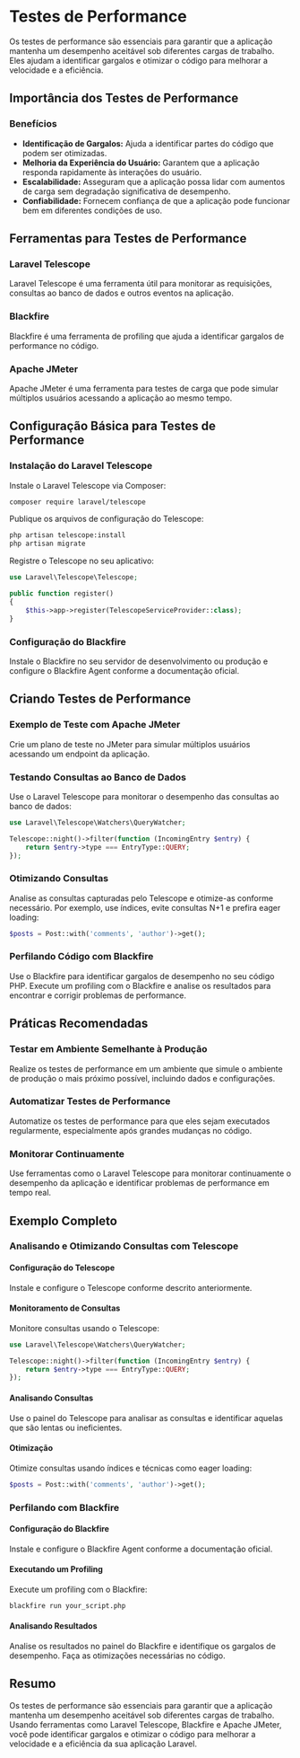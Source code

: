 # Testes de Performance

Os testes de performance são essenciais para garantir que a aplicação mantenha um desempenho aceitável sob diferentes cargas de trabalho. Eles ajudam a identificar gargalos e otimizar o código para melhorar a velocidade e a eficiência.

## Importância dos Testes de Performance

### Benefícios

- **Identificação de Gargalos:** Ajuda a identificar partes do código que podem ser otimizadas.
- **Melhoria da Experiência do Usuário:** Garantem que a aplicação responda rapidamente às interações do usuário.
- **Escalabilidade:** Asseguram que a aplicação possa lidar com aumentos de carga sem degradação significativa de desempenho.
- **Confiabilidade:** Fornecem confiança de que a aplicação pode funcionar bem em diferentes condições de uso.

## Ferramentas para Testes de Performance

### Laravel Telescope

Laravel Telescope é uma ferramenta útil para monitorar as requisições, consultas ao banco de dados e outros eventos na aplicação.

### Blackfire

Blackfire é uma ferramenta de profiling que ajuda a identificar gargalos de performance no código.

### Apache JMeter

Apache JMeter é uma ferramenta para testes de carga que pode simular múltiplos usuários acessando a aplicação ao mesmo tempo.

## Configuração Básica para Testes de Performance

### Instalação do Laravel Telescope

Instale o Laravel Telescope via Composer:

```bash
composer require laravel/telescope
```

Publique os arquivos de configuração do Telescope:

```bash
php artisan telescope:install
php artisan migrate
```

Registre o Telescope no seu aplicativo:

```php
use Laravel\Telescope\Telescope;

public function register()
{
    $this->app->register(TelescopeServiceProvider::class);
}
```

### Configuração do Blackfire

Instale o Blackfire no seu servidor de desenvolvimento ou produção e configure o Blackfire Agent conforme a documentação oficial.

## Criando Testes de Performance

### Exemplo de Teste com Apache JMeter

Crie um plano de teste no JMeter para simular múltiplos usuários acessando um endpoint da aplicação.

### Testando Consultas ao Banco de Dados

Use o Laravel Telescope para monitorar o desempenho das consultas ao banco de dados:

```php
use Laravel\Telescope\Watchers\QueryWatcher;

Telescope::night()->filter(function (IncomingEntry $entry) {
    return $entry->type === EntryType::QUERY;
});
```

### Otimizando Consultas

Analise as consultas capturadas pelo Telescope e otimize-as conforme necessário. Por exemplo, use índices, evite consultas N+1 e prefira eager loading:

```php
$posts = Post::with('comments', 'author')->get();
```

### Perfilando Código com Blackfire

Use o Blackfire para identificar gargalos de desempenho no seu código PHP. Execute um profiling com o Blackfire e analise os resultados para encontrar e corrigir problemas de performance.

## Práticas Recomendadas

### Testar em Ambiente Semelhante à Produção

Realize os testes de performance em um ambiente que simule o ambiente de produção o mais próximo possível, incluindo dados e configurações.

### Automatizar Testes de Performance

Automatize os testes de performance para que eles sejam executados regularmente, especialmente após grandes mudanças no código.

### Monitorar Continuamente

Use ferramentas como o Laravel Telescope para monitorar continuamente o desempenho da aplicação e identificar problemas de performance em tempo real.

## Exemplo Completo

### Analisando e Otimizando Consultas com Telescope

#### Configuração do Telescope

Instale e configure o Telescope conforme descrito anteriormente.

#### Monitoramento de Consultas

Monitore consultas usando o Telescope:

```php
use Laravel\Telescope\Watchers\QueryWatcher;

Telescope::night()->filter(function (IncomingEntry $entry) {
    return $entry->type === EntryType::QUERY;
});
```

#### Analisando Consultas

Use o painel do Telescope para analisar as consultas e identificar aquelas que são lentas ou ineficientes.

#### Otimização

Otimize consultas usando índices e técnicas como eager loading:

```php
$posts = Post::with('comments', 'author')->get();
```

### Perfilando com Blackfire

#### Configuração do Blackfire

Instale e configure o Blackfire Agent conforme a documentação oficial.

#### Executando um Profiling

Execute um profiling com o Blackfire:

```bash
blackfire run your_script.php
```

#### Analisando Resultados

Analise os resultados no painel do Blackfire e identifique os gargalos de desempenho. Faça as otimizações necessárias no código.

## Resumo

Os testes de performance são essenciais para garantir que a aplicação mantenha um desempenho aceitável sob diferentes cargas de trabalho. Usando ferramentas como Laravel Telescope, Blackfire e Apache JMeter, você pode identificar gargalos e otimizar o código para melhorar a velocidade e a eficiência da sua aplicação Laravel.

